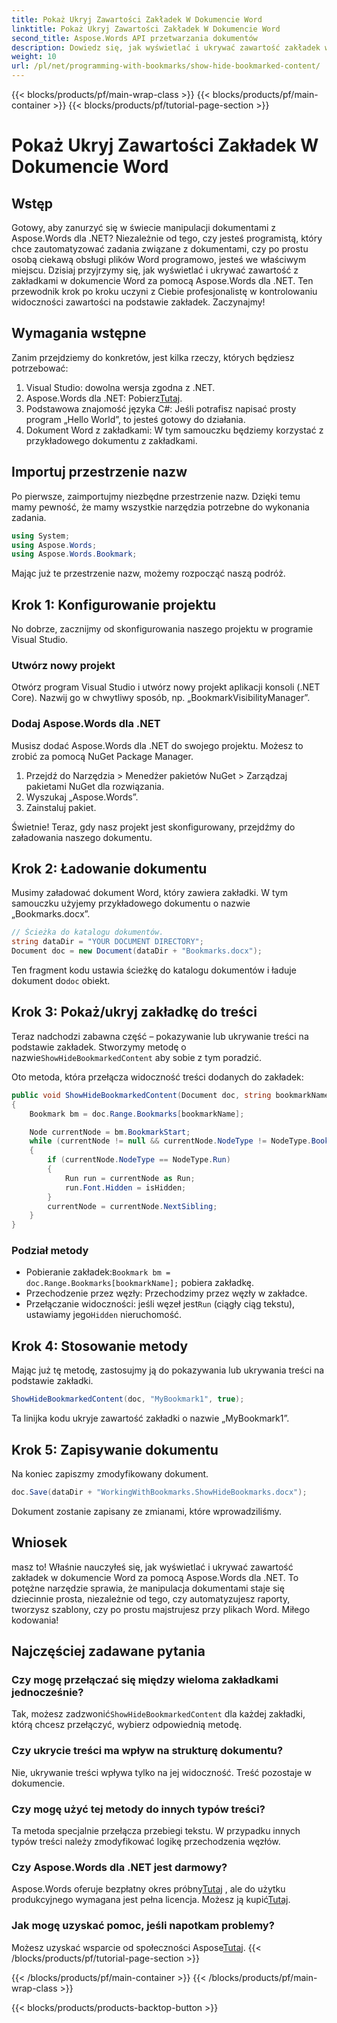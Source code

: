 ```yaml
---
title: Pokaż Ukryj Zawartości Zakładek W Dokumencie Word
linktitle: Pokaż Ukryj Zawartości Zakładek W Dokumencie Word
second_title: Aspose.Words API przetwarzania dokumentów
description: Dowiedz się, jak wyświetlać i ukrywać zawartość zakładek w dokumentach programu Word za pomocą Aspose.Words dla platformy .NET, korzystając ze szczegółowego przewodnika krok po kroku.
weight: 10
url: /pl/net/programming-with-bookmarks/show-hide-bookmarked-content/
---
```


{{< blocks/products/pf/main-wrap-class >}}
{{< blocks/products/pf/main-container >}}
{{< blocks/products/pf/tutorial-page-section >}}

# Pokaż Ukryj Zawartości Zakładek W Dokumencie Word

## Wstęp

Gotowy, aby zanurzyć się w świecie manipulacji dokumentami z Aspose.Words dla .NET? Niezależnie od tego, czy jesteś programistą, który chce zautomatyzować zadania związane z dokumentami, czy po prostu osobą ciekawą obsługi plików Word programowo, jesteś we właściwym miejscu. Dzisiaj przyjrzymy się, jak wyświetlać i ukrywać zawartość z zakładkami w dokumencie Word za pomocą Aspose.Words dla .NET. Ten przewodnik krok po kroku uczyni z Ciebie profesjonalistę w kontrolowaniu widoczności zawartości na podstawie zakładek. Zaczynajmy!

## Wymagania wstępne

Zanim przejdziemy do konkretów, jest kilka rzeczy, których będziesz potrzebować:

1. Visual Studio: dowolna wersja zgodna z .NET.
2.  Aspose.Words dla .NET: Pobierz[Tutaj](https://releases.aspose.com/words/net/).
3. Podstawowa znajomość języka C#: Jeśli potrafisz napisać prosty program „Hello World”, to jesteś gotowy do działania.
4. Dokument Word z zakładkami: W tym samouczku będziemy korzystać z przykładowego dokumentu z zakładkami.

## Importuj przestrzenie nazw

Po pierwsze, zaimportujmy niezbędne przestrzenie nazw. Dzięki temu mamy pewność, że mamy wszystkie narzędzia potrzebne do wykonania zadania.

```csharp
using System;
using Aspose.Words;
using Aspose.Words.Bookmark;
```

Mając już te przestrzenie nazw, możemy rozpocząć naszą podróż.

## Krok 1: Konfigurowanie projektu

No dobrze, zacznijmy od skonfigurowania naszego projektu w programie Visual Studio.

### Utwórz nowy projekt

Otwórz program Visual Studio i utwórz nowy projekt aplikacji konsoli (.NET Core). Nazwij go w chwytliwy sposób, np. „BookmarkVisibilityManager”.

### Dodaj Aspose.Words dla .NET

Musisz dodać Aspose.Words dla .NET do swojego projektu. Możesz to zrobić za pomocą NuGet Package Manager.

1. Przejdź do Narzędzia > Menedżer pakietów NuGet > Zarządzaj pakietami NuGet dla rozwiązania.
2. Wyszukaj „Aspose.Words”.
3. Zainstaluj pakiet.

Świetnie! Teraz, gdy nasz projekt jest skonfigurowany, przejdźmy do załadowania naszego dokumentu.

## Krok 2: Ładowanie dokumentu

Musimy załadować dokument Word, który zawiera zakładki. W tym samouczku użyjemy przykładowego dokumentu o nazwie „Bookmarks.docx”.

```csharp
// Ścieżka do katalogu dokumentów.
string dataDir = "YOUR DOCUMENT DIRECTORY";
Document doc = new Document(dataDir + "Bookmarks.docx");
```

 Ten fragment kodu ustawia ścieżkę do katalogu dokumentów i ładuje dokument do`doc` obiekt.

## Krok 3: Pokaż/ukryj zakładkę do treści

Teraz nadchodzi zabawna część – pokazywanie lub ukrywanie treści na podstawie zakładek. Stworzymy metodę o nazwie`ShowHideBookmarkedContent` aby sobie z tym poradzić.

Oto metoda, która przełącza widoczność treści dodanych do zakładek:

```csharp
public void ShowHideBookmarkedContent(Document doc, string bookmarkName, bool isHidden)
{
    Bookmark bm = doc.Range.Bookmarks[bookmarkName];

    Node currentNode = bm.BookmarkStart;
    while (currentNode != null && currentNode.NodeType != NodeType.BookmarkEnd)
    {
        if (currentNode.NodeType == NodeType.Run)
        {
            Run run = currentNode as Run;
            run.Font.Hidden = isHidden;
        }
        currentNode = currentNode.NextSibling;
    }
}
```

### Podział metody

-  Pobieranie zakładek:`Bookmark bm = doc.Range.Bookmarks[bookmarkName];` pobiera zakładkę.
- Przechodzenie przez węzły: Przechodzimy przez węzły w zakładce.
-  Przełączanie widoczności: jeśli węzeł jest`Run` (ciągły ciąg tekstu), ustawiamy jego`Hidden` nieruchomość.

## Krok 4: Stosowanie metody

Mając już tę metodę, zastosujmy ją do pokazywania lub ukrywania treści na podstawie zakładki.

```csharp
ShowHideBookmarkedContent(doc, "MyBookmark1", true);
```

Ta linijka kodu ukryje zawartość zakładki o nazwie „MyBookmark1”.

## Krok 5: Zapisywanie dokumentu

Na koniec zapiszmy zmodyfikowany dokument.

```csharp
doc.Save(dataDir + "WorkingWithBookmarks.ShowHideBookmarks.docx");
```

Dokument zostanie zapisany ze zmianami, które wprowadziliśmy.

## Wniosek

masz to! Właśnie nauczyłeś się, jak wyświetlać i ukrywać zawartość zakładek w dokumencie Word za pomocą Aspose.Words dla .NET. To potężne narzędzie sprawia, że manipulacja dokumentami staje się dziecinnie prosta, niezależnie od tego, czy automatyzujesz raporty, tworzysz szablony, czy po prostu majstrujesz przy plikach Word. Miłego kodowania!

## Najczęściej zadawane pytania

### Czy mogę przełączać się między wieloma zakładkami jednocześnie?
 Tak, możesz zadzwonić`ShowHideBookmarkedContent` dla każdej zakładki, którą chcesz przełączyć, wybierz odpowiednią metodę.

### Czy ukrycie treści ma wpływ na strukturę dokumentu?
Nie, ukrywanie treści wpływa tylko na jej widoczność. Treść pozostaje w dokumencie.

### Czy mogę użyć tej metody do innych typów treści?
Ta metoda specjalnie przełącza przebiegi tekstu. W przypadku innych typów treści należy zmodyfikować logikę przechodzenia węzłów.

### Czy Aspose.Words dla .NET jest darmowy?
 Aspose.Words oferuje bezpłatny okres próbny[Tutaj](https://releases.aspose.com/) , ale do użytku produkcyjnego wymagana jest pełna licencja. Możesz ją kupić[Tutaj](https://purchase.aspose.com/buy).

### Jak mogę uzyskać pomoc, jeśli napotkam problemy?
 Możesz uzyskać wsparcie od społeczności Aspose[Tutaj](https://forum.aspose.com/c/words/8).
{{< /blocks/products/pf/tutorial-page-section >}}

{{< /blocks/products/pf/main-container >}}
{{< /blocks/products/pf/main-wrap-class >}}

{{< blocks/products/products-backtop-button >}}
